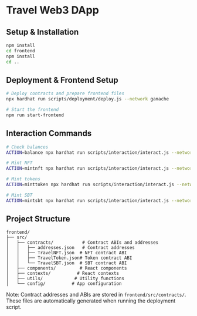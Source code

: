 # Travel Web3 DApp

## Setup & Installation
```bash
npm install
cd frontend
npm install
cd ..
```

## Deployment & Frontend Setup
```bash
# Deploy contracts and prepare frontend files
npx hardhat run scripts/deployment/deploy.js --network ganache

# Start the frontend
npm run start-frontend
```

## Interaction Commands
```bash
# Check balances
ACTION=balance npx hardhat run scripts/interaction/interact.js --network ganache

# Mint NFT
ACTION=mintnft npx hardhat run scripts/interaction/interact.js --network ganache

# Mint tokens
ACTION=minttoken npx hardhat run scripts/interaction/interact.js --network ganache

# Mint SBT
ACTION=mintsbt npx hardhat run scripts/interaction/interact.js --network ganache
```

## Project Structure
```
frontend/
├── src/
│   ├── contracts/           # Contract ABIs and addresses
│   │   ├── addresses.json   # Contract addresses
│   │   ├── TravelNFT.json  # NFT contract ABI
│   │   ├── TravelToken.json# Token contract ABI
│   │   └── TravelSBT.json  # SBT contract ABI
│   ├── components/         # React components
│   ├── contexts/          # React contexts
│   ├── utils/            # Utility functions
│   └── config/          # App configuration
```

Note: Contract addresses and ABIs are stored in `frontend/src/contracts/`. These files are automatically generated when running the deployment script.